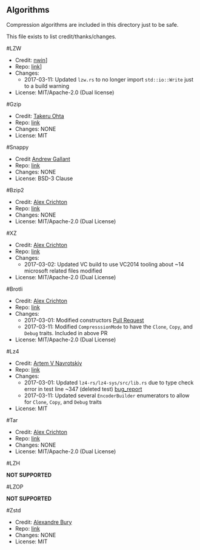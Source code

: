 Algorithms
---

Compression algorithms are included in this directory just to be safe.

This file exists to list credit/thanks/changes.

#LZW

* Credit: [nwin](https://github.com/nwin)]
* Repo: [link](https://github.com/nwin/lzw)]
* Changes:
  * 2017-03-11: Updated `lzw.rs` to no longer import `std::io::Write` just to a build warning
* License: MIT/Apache-2.0 (Dual license)

#Gzip
* Credit: [Takeru Ohta](https://github.com/sile)
* Repo: [link](https://github.com/sile/libflate)
* Changes: NONE
* License: MIT

#Snappy
* Credit [Andrew Gallant](https://github.com/burntshushi)
* Repo: [link](https://github.com/burntsushi/rust-snappy)
* Changes: NONE
* License: BSD-3 Clause

#Bzip2
* Credit: [Alex Crichton](https://github.com/alexcrichton)
* Repo: [link](https://github.com/alexcrichton/bzip2-rs)
* Changes: NONE
* License: MIT/Apache-2.0 (Dual License)

#XZ
* Credit: [Alex Crichton](https://github.com/alexcrichton)
* Repo: [link](https://github.com/alexcrichton/xz2-rs)
* Changes:
  * 2017-03-02: Updated VC build to use VC2014 tooling about ~14 microsoft related files modified
* License: MIT/Apache-2.0 (Dual License)

#Brotli
* Credit: [Alex Crichton](https://github.com/alexcrichton)
* Repo: [link](https://github.com/alexcrichton/brotli2-rs)
* Changes:
  * 2017-03-01: Modified constructors [Pull Request](https://github.com/alexcrichton/brotli2-rs/pull/6)
  * 2017-03-11: Modified `CompresssionMode` to have the `Clone`, `Copy`, and `Debug` traits. Included in above PR
* License: MIT/Apache-2.0 (Dual License)

#Lz4
* Credit: [Artem V Navrotskiy](https://github.com/bozaro)
* Repo: [link](https://github.com/bozaro/lz4-rs)
* Changes:
  * 2017-03-01: Updated `lz4-rs/lz4-sys/src/lib.rs` due to type check error in test line ~347 (deleted test) [bug_report](https://github.com/bozaro/lz4-rs/issues/19)
  * 2017-03-11: Updated several `EncoderBuilder` enumerators to allow for `Clone`, `Copy`, and `Debug` traits
* License: MIT

#Tar
* Credit: [Alex Crichton](https://github.com/alexcrichton)
* Repo: [link](https://github.com/alexcrichton/tar-rs)
* Changes: NONE
* License: MIT/Apache-2.0 (Dual License)

#LZH

**NOT SUPPORTED**

#LZOP

**NOT SUPPORTED**

#Zstd
* Credit: [Alexandre Bury](https://github.com/gyscos)
* Repo: [link](https://github.com/gyscos/zstd-rs)
* Changes: NONE
* License: MIT

